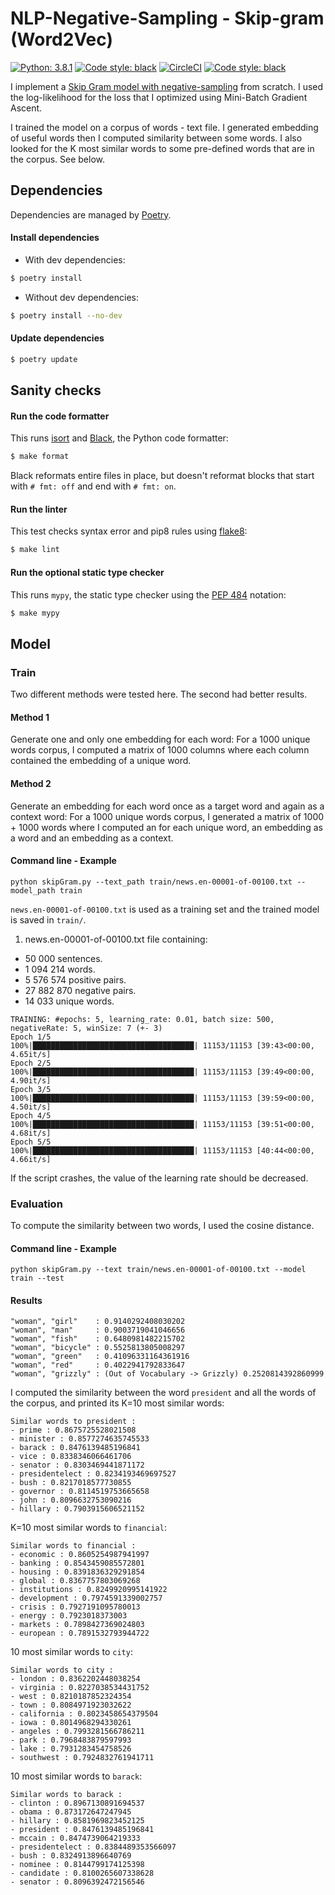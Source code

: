 # NLP-Negative-Sampling - Skip-gram (Word2Vec)
[![Python: 3.8.1](https://img.shields.io/badge/Made%20with-Python-1f425f.svg)](https://www.python.org/downloads/release/python-381/)
[![Code style: black](https://img.shields.io/badge/code%20style-black-000000.svg)](https://github.com/ambv/black)
[![CircleCI](https://circleci.com/gh/Driss31/nlp-negative-sampling.svg?style=svg)](https://circleci.com/gh/Driss31/nlp-negative-sampling)
[![Code style: black](https://img.shields.io/codecov/c/gh/Driss31/nlp-negative-sampling)](https://codecov.io/github/Driss31/nlp-negative-sampling/commit/d774263f6377c98d83a9faa9523c3771adb2f602)

I implement a [Skip Gram model with negative-sampling](https://arxiv.org/pdf/1402.3722.pdf) from scratch. I used the log-likelihood for the loss that I optimized using Mini-Batch Gradient Ascent.

I trained the model on a corpus of words - text file. I generated embedding of useful words then I computed similarity between some words. I also looked for the K most similar words to some pre-defined words that are in the corpus. See below.


## Dependencies

Dependencies are managed by [Poetry](https://python-poetry.org/).

#### Install dependencies

- With dev dependencies:
```bash
$ poetry install
```

- Without dev dependencies:
```bash
$ poetry install --no-dev
```

#### Update dependencies
```bash
$ poetry update
```

## Sanity checks

#### Run the code formatter

This runs [isort](https://github.com/timothycrosley/isort/) and [Black](https://github.com/ambv/black/), the Python code formatter:
```bash
$ make format
```

Black reformats entire files in place, but doesn't reformat blocks that start with `# fmt: off` and end with `# fmt: on`.

#### Run the linter

This test checks syntax error and pip8 rules using [flake8](https://gitlab.com/pycqa/flake8):
```bash
$ make lint
```

#### Run the optional static type checker

This runs `mypy`, the static type checker using the [PEP 484](https://www.python.org/dev/peps/pep-0484/) notation:
```bash
$ make mypy
```

## Model

### Train

Two different methods were tested here. The second had better results.

#### Method 1
Generate one and only one embedding for each word:
For a 1000 unique words corpus, I computed a matrix of 1000 columns where each column contained the embedding of a unique word.

#### Method 2
Generate an embedding for each word once as a target word and again as a context word:
For a 1000 unique words corpus, I generated a matrix of 1000 + 1000 words where I computed an for each unique word, an embedding as a word and an embedding as a context.

#### Command line - Example

```
python skipGram.py --text_path train/news.en-00001-of-00100.txt --model_path train
```
`news.en-00001-of-00100.txt` is used as a training set and the trained model is saved in `train/`.

1. news.en-00001-of-00100.txt  file containing:
- 50 000 sentences.
- 1 094 214 words.
- 5 576 574 positive pairs.
- 27 882 870 negative pairs.
- 14 033 unique words.

```
TRAINING: #epochs: 5, learning_rate: 0.01, batch size: 500, negativeRate: 5, winSize: 7 (+- 3)
Epoch 1/5
100%|████████████████████████████████████| 11153/11153 [39:43<00:00,  4.65it/s]
Epoch 2/5
100%|████████████████████████████████████| 11153/11153 [39:49<00:00,  4.90it/s]
Epoch 3/5
100%|████████████████████████████████████| 11153/11153 [39:59<00:00,  4.50it/s]
Epoch 4/5
100%|████████████████████████████████████| 11153/11153 [39:51<00:00,  4.68it/s]
Epoch 5/5
100%|████████████████████████████████████| 11153/11153 [40:44<00:00,  4.66it/s]
```

If the script crashes, the value of the learning rate should be decreased.

### Evaluation

To compute the similarity between two words, I used the cosine distance.

#### Command line - Example
```
python skipGram.py --text train/news.en-00001-of-00100.txt --model train --test
```

#### Results
```
"woman", "girl"    : 0.9140292408030202
"woman", "man"     : 0.9003719041046656
"woman", "fish"    : 0.6480981482215702
"woman", "bicycle" : 0.5525813805008297
"woman", "green"   : 0.41096331164361916
"woman", "red"     : 0.4022941792833647
"woman", "grizzly" : (Out of Vocabulary -> Grizzly) 0.2520814392860999
```

I computed the similarity between the word `president` and all the words of the corpus, and printed its K=10 most similar words:
```
Similar words to president :
- prime : 0.8675725528021508
- minister : 0.8577274635745533
- barack : 0.8476139485196841
- vice : 0.8338346066461706
- senator : 0.8303469441871172
- presidentelect : 0.8234193469697527
- bush : 0.8217018577730855
- governor : 0.8114519753665658
- john : 0.8096632753090216
- hillary : 0.7903915606521152
```

K=10 most similar words to `financial`:
```
Similar words to financial :
- economic : 0.8605254987941997
- banking : 0.8543459085572801
- housing : 0.8391836329291854
- global : 0.8367757803069268
- institutions : 0.8249920995141922
- development : 0.7974591339002757
- crisis : 0.7927191095780013
- energy : 0.7923018373003
- markets : 0.7898427369024803
- european : 0.7891532793944722
```

10 most similar words to `city`:
```
Similar words to city :
- london : 0.8362202448038254
- virginia : 0.8227038534431752
- west : 0.8210187852324354
- town : 0.8084971923032622
- california : 0.8023458654379504
- iowa : 0.8014968294330261
- angeles : 0.7993281566786211
- park : 0.7968483879597993
- lake : 0.7931283454758526
- southwest : 0.7924832761941711
```


10 most similar words to `barack`:

```
Similar words to barack :
- clinton : 0.8967130891694537
- obama : 0.873172647247945
- hillary : 0.8581969823452125
- president : 0.8476139485196841
- mccain : 0.8474739064219333
- presidentelect : 0.8384489353566097
- bush : 0.8324913896640769
- nominee : 0.8144799174125398
- candidate : 0.8100265607338628
- senator : 0.8096392472156546
```
